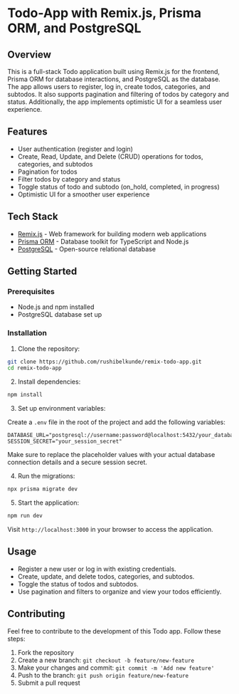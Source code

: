 # Todo-App with Remix.js, Prisma ORM, and PostgreSQL

## Overview

This is a full-stack Todo application built using Remix.js for the frontend, Prisma ORM for database interactions, and PostgreSQL as the database. The app allows users to register, log in, create todos, categories, and subtodos. It also supports pagination and filtering of todos by category and status. Additionally, the app implements optimistic UI for a seamless user experience.

## Features

- User authentication (register and login)
- Create, Read, Update, and Delete (CRUD) operations for todos, categories, and subtodos
- Pagination for todos
- Filter todos by category and status
- Toggle status of todo and subtodo (on_hold, completed, in progress)
- Optimistic UI for a smoother user experience

## Tech Stack

- [Remix.js](https://remix.run/) - Web framework for building modern web applications
- [Prisma ORM](https://www.prisma.io/) - Database toolkit for TypeScript and Node.js
- [PostgreSQL](https://www.postgresql.org/) - Open-source relational database

## Getting Started

### Prerequisites

- Node.js and npm installed
- PostgreSQL database set up

### Installation

1. Clone the repository:

```bash
git clone https://github.com/rushibelkunde/remix-todo-app.git
cd remix-todo-app
```

2. Install dependencies:

```bash
npm install
```

3. Set up environment variables:

Create a `.env` file in the root of the project and add the following variables:

```dotenv
DATABASE_URL="postgresql://username:password@localhost:5432/your_database"
SESSION_SECRET="your_session_secret"
```

Make sure to replace the placeholder values with your actual database connection details and a secure session secret.

4. Run the migrations:

```bash
npx prisma migrate dev
```

5. Start the application:

```bash
npm run dev
```

Visit `http://localhost:3000` in your browser to access the application.

## Usage

- Register a new user or log in with existing credentials.
- Create, update, and delete todos, categories, and subtodos.
- Toggle the status of todos and subtodos.
- Use pagination and filters to organize and view your todos efficiently.

## Contributing

Feel free to contribute to the development of this Todo app. Follow these steps:

1. Fork the repository
2. Create a new branch: `git checkout -b feature/new-feature`
3. Make your changes and commit: `git commit -m 'Add new feature'`
4. Push to the branch: `git push origin feature/new-feature`
5. Submit a pull request
